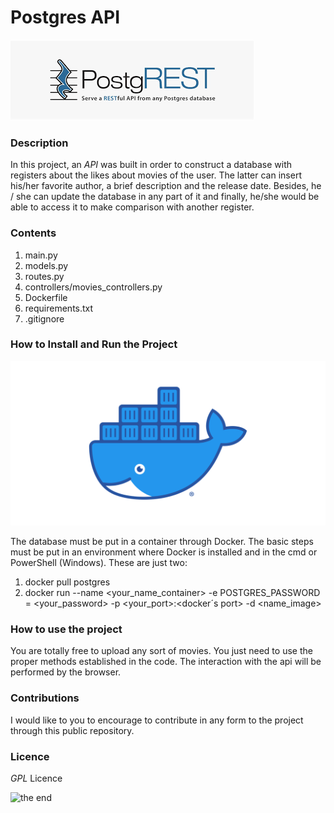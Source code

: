 ﻿ # **Postgres API**
![database with api](img/apipostgres.png)

### **Description**

In this project, an *API* was built in order to construct a database with registers about the likes about movies of the user. The latter can insert his/her favorite author, a brief description and the release date. Besides, he / she can update the database in any part of it and finally, he/she would be able to access it to make comparison with another register.

### **Contents**

1. main.py
2. models.py
3. routes.py
4. controllers/movies_controllers.py
5. Dockerfile
6. requirements.txt
7. .gitignore

### **How to Install and Run the Project**

![docker](img/dockerimage.png)

The database must be put in a container through Docker. The basic steps must be put in an environment where Docker is installed and in the cmd or PowerShell (Windows). These are just two:

1. docker pull postgres
2. docker run --name <your_name_container> -e POSTGRES_PASSWORD = <your_password> -p <your_port>:<docker´s port> -d <name_image>

### **How to use the project**

You are totally free to upload any sort of movies. You just need to use the proper methods established in the code. The interaction with the api will be performed by the browser.


### **Contributions**

I would like to you to encourage to contribute in any form to the project through this public repository. 

### **Licence**

*GPL* Licence

![the end](image-2.png)
 
